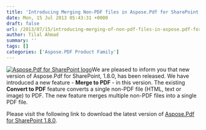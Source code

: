 ```yaml
---
title: 'Introducing Merging Non-PDF files in Aspose.Pdf for SharePoint 1.8.0'
date: Mon, 15 Jul 2013 05:43:31 +0000
draft: false
url: /2013/07/15/introducing-merging-of-non-pdf-files-in-aspose.pdf-for-sharepoint-1.8.0/
author: Tilal Ahmad
summary: ''
tags: []
categories: ['Aspose.PDF Product Family']
---
```


[](https://blog.aspose.com/wp-content/uploads/sites/2/2013/07/Aspose_Pdf-for-SharePoint1.png)[![Aspose.Pdf for SharePoint logo][1]](https://blog.aspose.com/wp-content/uploads/sites/2/2013/07/aspose-Pdf-for-SharePoint_100.png)We are pleased to inform you that new version of Aspose.Pdf for SharePoint, 1.8.0, has been released. We have introduced a new feature - **Merge to PDF** - in this version. The existing **Convert to PDF** feature converts a single non-PDF file (HTML, text or image) to PDF. The new feature merges multiple non-PDF files into a single PDF file.

Please visit the following link to download the latest version of [Aspose.Pdf for SharePoint 1.8.0][2].




[1]: https://blog.aspose.com/wp-content/uploads/sites/2/2013/07/aspose-Pdf-for-SharePoint_100.png "Aspose.Pdf for SharePoint logo"
[2]: http://www.aspose.com/community/files/73/sharepoint-components/aspose.pdf-for-sharepoint/entry480390.aspx




